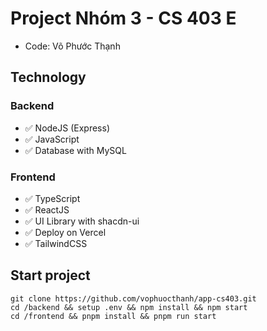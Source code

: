 # Project Nhóm 3 - CS 403 E

- Code: Võ Phước Thạnh

## Technology

### Backend

- ✅ NodeJS (Express)
- ✅ JavaScript
- ✅ Database with MySQL

### Frontend

- ✅ TypeScript
- ✅ ReactJS
- ✅ UI Library with shacdn-ui
- ✅ Deploy on Vercel
- ✅ TailwindCSS

## Start project

```
git clone https://github.com/vophuocthanh/app-cs403.git
cd /backend && setup .env && npm install && npm start
cd /frontend && pnpm install && pnpm run start
```
